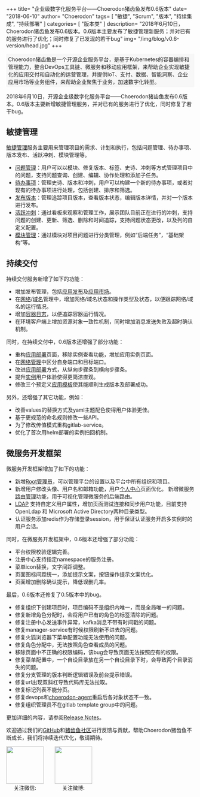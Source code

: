 +++
title= "企业级数字化服务平台——Choerodon猪齿鱼发布0.6版本"
date= "2018-06-10"
author= "Choerodon"
tags= [
    "敏捷",
    "Scrum",
    "版本",
    "持续集成",
    "持续部署"
]
categories= [
    "版本类"
]
description= "2018年6月10日，Choerodon猪齿鱼发布0.6版本。0.6版本主要发布了敏捷管理新服务；并对已有的服务进行了优化；同时修复了已发现的若干bug" 
img= "/img/blog/v0.6-version/head.jpg"
+++
<div style="background-color:#F7F7F7; margin-bottom:10px; padding: 0.27rem 0.313rem;border-radius: 0.08rem;">
Choerodon猪齿鱼是一个开源企业服务平台，是基于Kubernetes的容器编排和管理能力，整合DevOps工具链、微服务和移动应用框架，来帮助企业实现敏捷化的应用交付和自动化的运营管理，并提供IoT、支付、数据、智能洞察、企业应用市场等业务组件，来帮助企业聚焦于业务，加速数字化转型。
</div>

2018年6月10日，开源企业级数字化服务平台——Choerodon猪齿鱼发布0.6版本。0.6版本主要新增敏捷管理服务，并对已有的服务进行了优化，同时修复了若干bug。

## 敏捷管理
[敏捷管理](http://v0-6.choerodon.io/zh/docs/user-guide/agile/)服务主要用来管理项目的需求、计划和执行，包括问题管理、待办事项、版本发布、活跃冲刺、模块管理等。

- [问题管理](http://v0-6.choerodon.io/zh/docs/user-guide/agile/issue/)：用户可以以模块、修复版本、标签、史诗、冲刺等方式管理项目中的问题，支持问题查询、创建、编辑、协作处理和添加子任务。
- [待办事项](http://v0-6.choerodon.io/zh/docs/user-guide/agile/backlog/)：管理史诗、版本和冲刺，用户可以构建一个新的待办事项，或者对现有的待办事项进行处理，包括创建、排序和筛选。
- [发布版本](http://v0-6.choerodon.io/zh/docs/user-guide/agile/release/)：管理追踪项目版本，查看版本状态，编辑版本详情，并对一个版本进行发布。
- [活跃冲刺](http://v0-6.choerodon.io/zh/docs/user-guide/agile/sprint/)：通过看板来观察和管理工作，展示团队目前正在进行的冲刺，支持问题的创建、更新、筛选、删除和时间追踪，支持问题状态更改，以及列的自定义配置。
- [模块管理](http://v0-6.choerodon.io/zh/docs/user-guide/agile/component/)：通过模块对项目问题进行分类管理，例如“后端任务”，“基础架构”等。

## 持续交付
持续交付服务新增了如下的功能：

- 增加发布管理，包括[应用发布](http://v0-6.choerodon.io/zh/docs/user-guide/development-pipeline/application-release/)及[应用市场](http://v0-6.choerodon.io/zh/docs/user-guide/deployment-pipeline/application-market/)。
- 在[网络](http://v0-6.choerodon.io/zh/docs/user-guide/deployment-pipeline/service/)/[域名](http://v0-6.choerodon.io/zh/docs/user-guide/deployment-pipeline/ingress/)管理中，增加网络/域名状态和操作类型及状态，以便跟踪网络/域名的运行情况。
- 增加[容器日志](http://v0-6.choerodon.io/zh/docs/user-guide/deployment-pipeline/container/)，以便追踪容器运行情况。
- 在环境客户端上增加资源对象一致性机制，同时增加消息发送失败及超时确认机制。

同时，在持续交付中，0.6版本还增强了部分功能：

- 重构[应用部署](http://v0-6.choerodon.io/zh/docs/user-guide/deployment-pipeline/application-deployment/)页面，移除实例查看功能，增加应用实例页面。
- 在[网络管理](http://v0-6.choerodon.io/zh/docs/user-guide/deployment-pipeline/service/)中区分自身端口和目标端口。
- 改进[应用部署](http://v0-6.choerodon.io/zh/docs/user-guide/deployment-pipeline/application-deployment/)方式，从纵向步骤条到横向步骤条。
- 提升[实例](http://v0-6.choerodon.io/zh/docs/user-guide/deployment-pipeline/instance/)用户体验使得更简洁直观。
- 修改三个预定义[应用模板](http://v0-6.choerodon.io/zh/docs/user-guide/development-pipeline/application-template/)使其能顺利生成版本及部署成功。

另外，还增强了其它功能，例如：

- 改善values的替换方式及yaml主题配色使得用户体验更佳。
- 基于更规范的命名规则修改一些API。
- 为了修改传值模式重构gitlab-service。
- 优化了首次用helm部署的实例扫回机制。

## 微服务开发框架
微服务开发框架增加了如下的功能：

- 新增[Root管理员](http://v0-6.choerodon.io/zh/docs/user-guide/system-configuration/platform/rootuser/)，可以管理平台的设置以及平台中所有组织和项目。
- 新增用户修改头像、用户名和邮箱功能，用户[个人中心](http://v0-6.choerodon.io/zh/docs/user-guide/system-configuration/person/)页面优化。
新增微服务[路由管理](http://v0-6.choerodon.io/zh/docs/user-guide/system-configuration/microservice-management/route/)功能，用于可视化管理微服务的后端路由。
- [LDAP](http://v0-6.choerodon.io/zh/docs/user-guide/system-configuration/tenant/ldap/) 支持自定义用户属性，增加页面测试连接和同步用户功能，目前支持OpenLdap 和 Microsoft Active Directory两种目录类型。
- 认证服务添加redis作为存储登录session，用于保证认证服务开启多实例时的用户会话。

同时，在微服务开发框架中，0.6版本还增强了部分功能：

- 平台权限校验逻辑完善。
- 注册中心支持指定namespace的服务注册。
- 菜单icon替换，文字间距调整。
- 页面图标间距统一，添加提示文案，按钮操作提示文案优化。
- 页面增加删除确认提示，降低误删几率。

最后，0.6版本还修复了0.5版本中的bug。

- 修复组织下创建项目时，项目编码不是组织内唯一，而是全局唯一的问题。
- 修复新增角色分配时，会将用户已有的角色的标签清除的问题。
- 修复注册中心发送事件异常，kafka消息不带有时间戳的问题。
- 修复manager-service有时候权限刷新不进去的问题。
- 修复火狐浏览器下菜单配置功能无法使用的问题。
- 修复角色分配中，无法按照角色查看成员的问题。
- 移除页面中不正确的权限编码，该bug会导致页面无法按照应有的权限。
- 修复菜单配置中，一个自设目录放在另一个自设目录下时，会导致两个目录消失的问题。
- 修复分支管理的版本判断逻辑错误及前台提示错误。
- 修复url出现双斜杠导致代码库无法拉取。
- 修复标记列表不能分页。
- 修复devops和[choerodon-agent](http://v0-6.choerodon.io/zh/docs/concept/choerodon-agent/)重启后各对象状态不一致。
- 修复组织管理员不在gitlab template group中的问题。

更加详细的内容，请参阅[Release Notes](https://github.com/choerodon/choerodon/blob/master/changelogs/CHANGELOG_v0.6.0_zh.md)。

欢迎通过我们的[GitHub](https://github.com/choerodon)和[猪齿鱼社区](http://v0-6.choerodon.io/zh/community/)进行反馈与贡献，帮助Choerodon猪齿鱼不断成长，我们将持续迭代优化，敬请期待。


<div style="display:flex;flex-direction:row">
    <div style="display:flex;flex-direction: column; margin-right:30px">
    <img src="/img/footer/wechat-code.jpg" style="width:100px;height:100px">
    <div style="text-align:center">关注微信:</div>
    </div>
    <div style="display:flex;flex-direction: column;">
    <img src="/img/footer/sina-code.jpg" style="width:100px;height:100px">
    <div style="text-align:center">关注微博:</div>
    </div>
</div>


